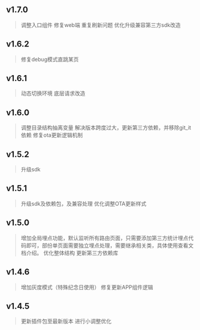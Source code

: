 ## v1.7.0

> 调整入口组件
> 修复web端 重复刷新问题
> 优化升级兼容第三方sdk改造

## v1.6.2

> 修复debug模式直跳某页

## v1.6.1

> 动态切换环境
> 底层请求改造

## v1.6.0

> 调整目录结构抽离变量
> 解决版本跨度过大，更新第三方依赖，并移除git_it依赖
> 修复ota更新逻辑机制

## v1.5.2

> 升级sdk

## v1.5.1

> 升级sdk及依赖包，及兼容处理
> 优化调整OTA更新样式

## v1.5.0

> 增加全局埋点功能，默认监听所有路由页面，只需要添加第三方统计埋点代码即可，部份单页面需要独立埋点处理，需要继承相关类，具体使用查看文档介绍。
> 优化整体结构
> 更新第三方依赖库

## v1.4.6

> 增加灰度模式（特殊纪念日使用）
> 修复更新APP组件逻辑

## v1.4.5

> 更新插件包至最新版本
> 进行小调整优化

